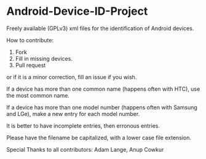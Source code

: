 Android-Device-ID-Project
=========================

Freely available (GPLv3) xml files for the identification of Android devices.

How to contribute:

1) Fork
2) Fill in missing devices.
3) Pull request

or if it is a minor correction, fill an issue if you wish.


If a device has more than one common name (happens often with HTC), use the
most common name.

If a device has more than one model number (happens often with Samsung and
LGe), make a new entry for each model number.

It is better to have incomplete entries, then erronous entries.

Please have the filename be capitalized, with a lower case file extension.


Special Thanks to all contributors:
Adam Lange, Anup Cowkur

